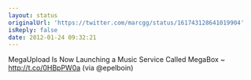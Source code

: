 ```yaml
---
layout: status
originalUrl: 'https://twitter.com/marcgg/status/161743128641019904'
isReply: false
date: 2012-01-24 09:32:21
---
```


MegaUpload Is Now Launching a Music Service Called MegaBox ~ http://t.co/0HBpPW0a (via @epelboin)
